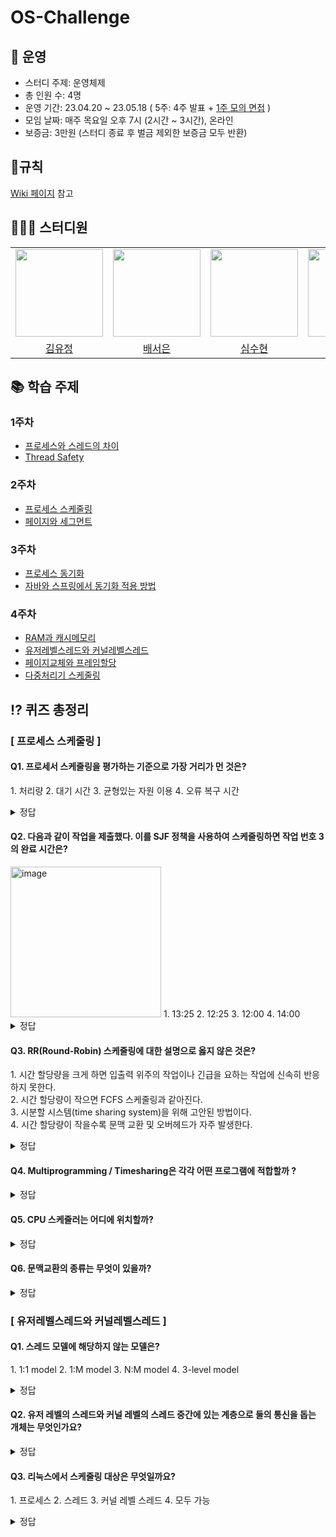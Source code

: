 # OS-Challenge
## 👋 운영
- 스터디 주제: 운영체제
- 총 인원 수: 4명
- 운영 기간: 23.04.20 ~ 23.05.18 ( 5주: 4주 발표 + [1주 모의 면접](https://github.com/CS-Challenge/OS-Challenge/wiki/%EB%A9%B4%EC%A0%91-%EC%8A%A4%ED%84%B0%EB%94%94-%EC%A7%84%ED%96%89-%EB%B0%A9%EC%8B%9D) )
- 모임 날짜: 매주 목요일 오후 7시 (2시간 ~ 3시간), 온라인
- 보증금: 3만원 (스터디 종료 후 벌금 제외한 보증금 모두 반환)

## 📍규칙
[Wiki 페이지](https://github.com/CS-Challenge/OS-Challenge/wiki/%EC%8A%A4%ED%84%B0%EB%94%94-%EA%B7%9C%EC%B9%99) 참고

## 👩🏻‍💻 스터디원
<table>
    <tr>
        <td height="140px" align="center"><img src="https://avatars.githubusercontent.com/yujung7768903" width="140px" /></td>
        <td height="140px" align="center"><img src="https://avatars.githubusercontent.com/seoeunbae" width="140px" /></td>
        <td height="140px" align="center"><img src="https://avatars.githubusercontent.com/suhyunsim" width="140px" /></td>
        <td height="140px" align="center"><img src="https://avatars.githubusercontent.com/MoonDD99" width="140px" /></td>
    </tr>
    <tr>
        <td align="center">
          <a href="https://github.com/yujung7768903"> 김유정 </a>
        </td>
        <td align="center">
          <a href="https://github.com/seoeunbae"> 배서은 </a>
        </td>
        <td align="center">
          <a href="https://github.com/suhyunsim"> 심수현 </a>
        </td>
        <td align="center">
          <a href="https://github.com/MoonDD99"> 문정현 </a>
        </td>
    </tr>
</table>
<!--
| 이름   | GitHub                                       |
| ------ | -------------------------------------------- |
| 김유정 | [@yujung7768903](https://github.com/yujung7768903) |
| 배서은 | [@seoeunbae](https://github.com/seoeunbae) |
| 심수현 | [@suhyunsim](https://github.com/suhyunsim) |
| 문정현 | [@MoonDD99](https://github.com/MoonDD99) |
-->

## 📚 학습 주제
<!-- 예시
* [주제이름](링크)
-->
### 1주차
* [프로세스와 스레드의 차이](https://github.com/CS-Challenge/OS-Challenge/tree/main/%ED%94%84%EB%A1%9C%EC%84%B8%EC%8A%A4%EC%99%80%20%EC%8A%A4%EB%A0%88%EB%93%9C%EC%9D%98%20%EC%B0%A8%EC%9D%B4%EC%A0%90)
* [Thread Safety](https://github.com/CS-Challenge/OS-Challenge/tree/main/Thread-safety)

### 2주차
* [프로세스 스케줄링](https://github.com/CS-Challenge/OS-Challenge/tree/main/%ED%94%84%EB%A1%9C%EC%84%B8%EC%8A%A4%20%EC%8A%A4%EC%BC%80%EC%A4%84%EB%A7%81)
* [페이지와 세그먼트](https://github.com/CS-Challenge/OS-Challenge/tree/main/%ED%8E%98%EC%9D%B4%EC%A7%80%EC%99%80%20%EC%84%B8%EA%B7%B8%EB%A8%BC%ED%8A%B8)

### 3주차
* [프로세스 동기화](https://github.com/CS-Challenge/OS-Challenge/tree/main/%ED%94%84%EB%A1%9C%EC%84%B8%EC%8A%A4%20%EB%8F%99%EA%B8%B0%ED%99%94)
* [자바와 스프링에서 동기화 적용 방법](https://github.com/CS-Challenge/OS-Challenge/tree/main/%EC%9E%90%EB%B0%94%EC%99%80%20%EC%8A%A4%ED%94%84%EB%A7%81%EC%97%90%EC%84%9C%20%EB%8F%99%EA%B8%B0%ED%99%94%20%EC%A0%81%EC%9A%A9%20%EB%B0%A9%EB%B2%95)

### 4주차
* [RAM과 캐시메모리](https://github.com/CS-Challenge/OS-Challenge/blob/main/RAM%EA%B3%BC%20%EC%BA%90%EC%8B%9C/RAM%EA%B3%BC%20%EC%BA%90%EC%8B%9C%EB%A9%94%EB%AA%A8%EB%A6%AC_%EC%8B%AC%EC%88%98%ED%98%84.pdf)
* [유저레벨스레드와 커널레벨스레드](https://github.com/CS-Challenge/OS-Challenge/blob/main/%EC%9C%A0%EC%A0%80%EB%A0%88%EB%B2%A8%EC%8A%A4%EB%A0%88%EB%93%9C%EC%99%80%20%EC%BB%A4%EB%84%90%EB%A0%88%EB%B2%A8%20%EC%8A%A4%EB%A0%88%EB%93%9C/%EA%B9%80%EC%9C%A0%EC%A0%95_%EC%9C%A0%EC%A0%80%EB%A0%88%EB%B2%A8%EC%8A%A4%EB%A0%88%EB%93%9C%EC%99%80_%EC%BB%A4%EB%84%90%EB%A0%88%EB%B2%A8%EC%8A%A4%EB%A0%88%EB%93%9C.pdf)
* [페이지교체와 프레임할당](https://github.com/CS-Challenge/OS-Challenge/blob/main/%ED%8E%98%EC%9D%B4%EC%A7%80%20%EA%B5%90%EC%B2%B4%20%EC%95%8C%EA%B3%A0%EB%A6%AC%EC%A6%98/%ED%8E%98%EC%9D%B4%EC%A7%80%EA%B5%90%EC%B2%B4%EC%99%80%20%ED%94%84%EB%A0%88%EC%9E%84%ED%95%A0%EB%8B%B9_%EB%B0%B0%EC%84%9C%EC%9D%80.pdf)
* [다중처리기 스케줄링](https://github.com/CS-Challenge/OS-Challenge/blob/main/%ED%94%84%EB%A1%9C%EC%84%B8%EC%8A%A4%20%EC%8A%A4%EC%BC%80%EC%A4%84%EB%A7%81/%EB%AC%B8%EC%A0%95%ED%98%84_%EB%8B%A4%EC%A4%91_%EC%B2%98%EB%A6%AC%EA%B8%B0_%EC%8A%A4%EC%BC%80%EC%A4%84%EB%A7%81.pdf)

## ⁉️ 퀴즈 총정리
<!-- <details>
<summary>정답</summary>
</details> -->
### [ 프로세스 스케줄링 ]
#### Q1. 프로세서 스케줄링을 평가하는 기준으로 가장 거리가 먼 것은?
1️. 처리량  2️. 대기 시간  3️. 균형있는 자원 이용  4️. 오류 복구 시간
<details>
<summary>정답</summary>
**4️. 오류 복구 시간**
</details>

#### Q2. 다음과 같이 작업을 제출했다. 이를 SJF 정책을 사용하여 스케줄링하면 작업 번호 3의 완료 시간은?
<img width="241" alt="image" src="https://github.com/CS-Challenge/OS-Challenge/assets/68562176/63db7aa2-6a11-4821-8922-38900e8e3074">
1️. 13:25  2️. 12:25  3️. 12:00  4️. 14:00
<details>
<summary>정답</summary>
**2️. 12:25**       
    
* SJF 스케줄링 알고리즘은 Short Job First의 약자로 남은 작업 중 가장 작업 시간이 짧은 작업에게 자원을 할당해주는 방식이다.
<img width="542" alt="Screenshot 2023-05-15 at 12 50 25 AM" src="https://github.com/CS-Challenge/OS-Challenge/assets/68562176/dcbbc8c1-6017-4c00-9111-e4abf93643cb">
</details>

#### Q3. RR(Round-Robin) 스케줄링에 대한 설명으로 옳지 않은 것은?
1️. 시간 할당량을 크게 하면 입출력 위주의 작업이나 긴급을 요하는 작업에 신속히 반응하지 못한다.    
2️. 시간 할당량이 작으면 FCFS 스케줄링과 같아진다.    
3️. 시분할 시스템(time sharing system)을 위해 고안된 방법이다.    
4️. 시간 할당량이 작을수록 문맥 교환 및 오버헤드가 자주 발생한다. 
<details>
<summary>정답</summary>
**2️. 시간 할당량이 작으면 FCFS 스케줄링과 같아진다.**    

* 시간 할당량(타임 슬라이스)가 커지면 FCFS 스케줄링과 같아지고, 작아지면 문맥교환이 자주 발생하여 오버헤드가 증가한다.
* 따라서 적절하게 시간 할당량을 정하는 것이 중요하지만 절대적으로 좋은 값을 찾는 것은 어렵다.
</details>

#### Q4. Multiprogramming / Timesharing은 각각 어떤 프로그램에 적합할까 ?
<details>
<summary>정답</summary>
    
**Multiprogramming : batch processing, background processing과 같이 사용자에게 보여지지 않은 프로그램에 적합하다.**

* timesharing보다 overhead가 적다
* 처리율(시간동안 처리되는 작업의 수)이 좋고 낭비되는 시간이 적다.
* 하지만 응답시간(프로그램 실행 명령 ~ 실제로 실행되는 시간)은 Timesharing에 비해 크다.

**Timesharing : interactive processing, foreground processing과 같이 사용자에게 보여지는 프로그램에 적합하다**
* Multiprograing보다 overhead가 크다
* 응답시간이 적다.
* 낭비되는 시간이 많아진다. (시간간격보다 처리시간이 짧아도 시간간격만큼 해당 프로그램이 CPU 제어권을 가지고 있기 때문)
</details>

#### Q5. CPU 스케줄러는 어디에 위치할까?
<details>
<summary>정답</summary>
    
* CPU 스케줄러는 운영체제의 커널 내부에 위치합니다.
* 커널은 운영체제의 핵심 부분으로, 시스템 자원 관리, 입출력 처리, 파일 시스템 등 다양한 기능을 담당합니다.
* CPU 스케줄러는 이 중에서도 CPU 자원 관리를 담당하며, 프로세스 실행 우선순위에 따라 CPU 자원을 할당하는 역할을 수행합니다.
</details>

#### Q6. 문맥교환의 종류는 무엇이 있을까?
<details>
<summary>정답</summary>
    
* 자발적 문맥 교환 : 현재 사용 불가능한 자원을 요청했을 때 프로세스가 CPU 제어를 포기한 경우 발생
* 복귀 문맥 교환 : 인터렙트나 예외 상황이 발생하여 프로세스가 CPU를 반환한 후, 이전에 실행되던 프로세스로 돌아가기 위한 문맥 교환이며, 대개 운영체제의 커널 모드에서 실행된다.
* 비자발적 문맥 교환 : 타임 슬라이스가 만료되었거나 우선순위가 높은 프로세스에 의해 선점되는 경우와 같이 CPU를 빼앗겼을 때 발생한다.
</details>
    
### [ 유저레벨스레드와 커널레벨스레드 ]
#### Q1. 스레드 모델에 해당하지 않는 모델은?
  1️. 1:1 model  2️. 1:M model  3️. N:M model  4️. 3-level model
<details>
<summary>정답</summary>
**4️. 3-level model**
</details>

#### Q2. 유저 레벨의 스레드와 커널 레벨의 스레드 중간에 있는 계층으로 둘의 통신을 돕는 개체는 무엇인가요?
<details>
<summary>정답</summary>
** Light Weight Process(LWP)**
    
* 다대다 모델이나 two-level 모델에서 프로세스에 할당된 적절한 수의 커널 스레드를 유지하기 위해서 커널과 유저 레벨 스레드의 매니저와 통신할 수 있는 방법이 필요하다. 이 때 커널 스레 드와 유저 스레드의 징검다리 역할을 하는 계층이다.
* 해당 계층이 없는 모델에서 “Light Weight Process”는 일반적으로 커널 스레드를  의미하고, “Thread”는 유저 스레드를 의미한다.
</details>

#### Q3. 리눅스에서 스케줄링 대상은 무엇일까요?
1️. 프로세스  2️. 스레드  3️. 커널 레벨 스레드  4️. 모두 가능
<details>
<summary>정답</summary>
**4️. 모두 가능**
</details>
